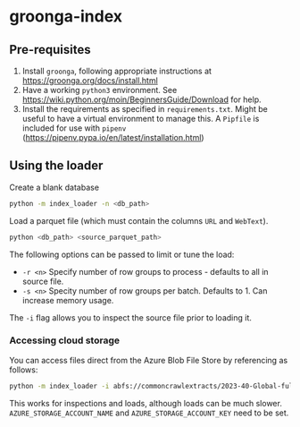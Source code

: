 # groonga-index

## Pre-requisites

1. Install `groonga`, following appropriate instructions at https://groonga.org/docs/install.html
2. Have a working `python3` environment. See https://wiki.python.org/moin/BeginnersGuide/Download for help.
3. Install the requirements as specified in `requirements.txt`.
   Might be useful to have a virtual environment to manage this.
   A `Pipfile` is included for use with `pipenv` (https://pipenv.pypa.io/en/latest/installation.html)

## Using the loader

Create a blank database

```sh
python -m index_loader -n <db_path>
```

Load a parquet file (which must contain the columns `URL` and `WebText`).

```sh
python <db_path> <source_parquet_path>
```

The following options can be passed to limit or tune the load:

* `-r <n>` Specify number of row groups to process - defaults to all in source file.
* `-s <n>` Specity number of row groups per batch. Defaults to 1. Can increase memory usage.

The `-i` flag allows you to inspect the source file prior to loading it.

### Accessing cloud storage

You can access files direct from the Azure Blob File Store by referencing as follows:

```sh
python -m index_loader -i abfs://commoncrawlextracts/2023-40-Global-full-zstd.parquet
```

This works for inspections and loads, although loads can be much slower.
`AZURE_STORAGE_ACCOUNT_NAME` and `AZURE_STORAGE_ACCOUNT_KEY` need to be set.